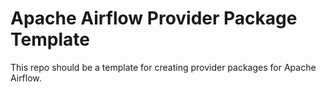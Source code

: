 # Apache Airflow Provider Package Template

This repo should be a template for creating provider packages for Apache Airflow.
